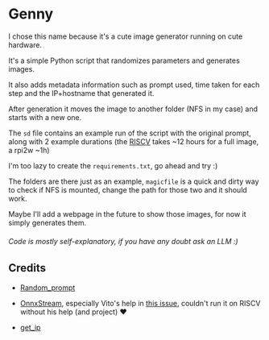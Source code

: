 # Genny

I chose this name because it's a cute image generator running on cute hardware.

It's a simple Python script that randomizes parameters and generates images.

It also adds metadata information such as prompt used, time taken for each step and the IP+hostname that generated it.

After generation it moves the image to another folder (NFS in my case) and starts with a new one.

The `sd` file contains an example run of the script with the original prompt, along with 2 example durations (the [RISCV](https://milkv.io/docs/duo/getting-started/duos) takes ~12 hours for a full image, a rpi2w ~1h)

I'm too lazy to create the `requirements.txt`, go ahead and try :)

The folders are there just as an example, `magicfile` is a quick and dirty way to check if NFS is mounted, change the path for those two and it should work.

Maybe I'll add a webpage in the future to show those images, for now it simply generates them.

###### Code is mostly self-explanatory, if you have any doubt ask an LLM :)

## Credits 
- [Random_prompt](https://github.com/GaelicThunder/custom-stable-diffusion-raspberry/blob/main/random_prompt.py)

- [OnnxStream](https://github.com/vitoplantamura/OnnxStream), especially Vito's help in [this issue](https://github.com/vitoplantamura/OnnxStream/issues/91), couldn't run it on RISCV without his help (and project) ❤️

- [get_ip](https://stackoverflow.com/a/28950776/3549452)
